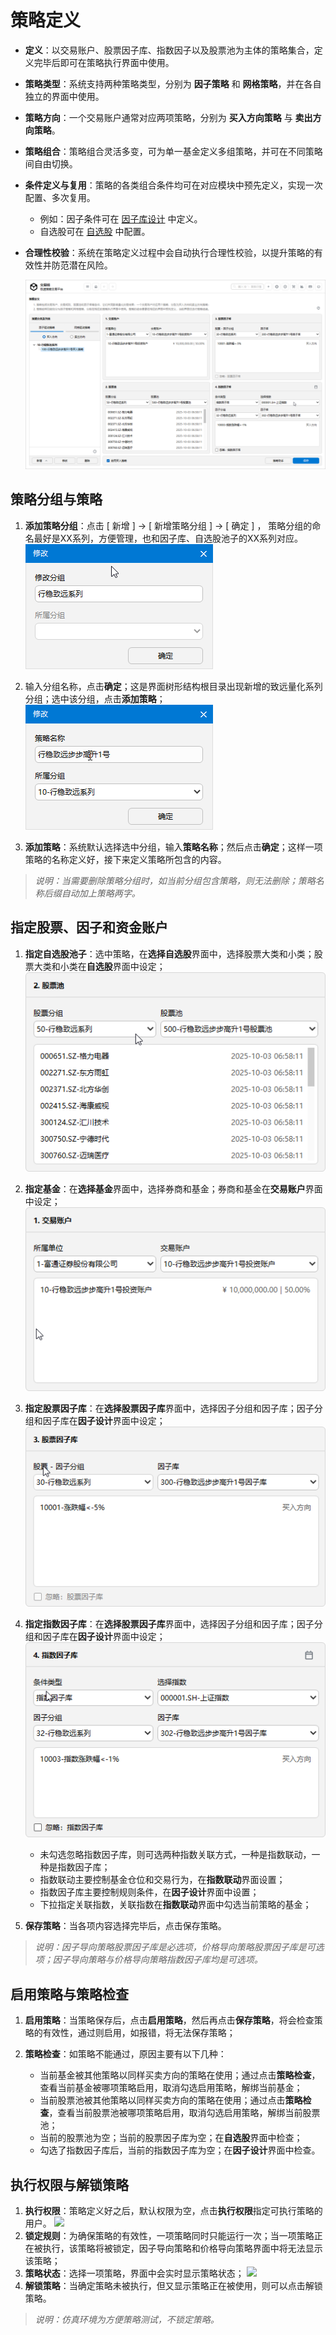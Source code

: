 # 策略定义

- **定义**：以交易账户、股票因子库、指数因子以及股票池为主体的策略集合，定义完毕后即可在策略执行界面中使用。
- **策略类型**：系统支持两种策略类型，分别为 **因子策略** 和 **网格策略**，并在各自独立的界面中使用。  
- **策略方向**：一个交易账户通常对应两项策略，分别为 **买入方向策略** 与 **卖出方向策略**。  
- **策略组合**：策略组合灵活多变，可为单一基金定义多组策略，并可在不同策略间自由切换。
- **条件定义与复用**：策略的各类组合条件均可在对应模块中预先定义，实现一次配置、多次复用。  
  - 例如：因子条件可在 [因子库设计](./Factor_Library_Design.md) 中定义。  
  - 自选股可在 [自选股](./Custom_Stocks.md) 中配置。 
- **合理性校验**：系统在策略定义过程中会自动执行合理性校验，以提升策略的有效性并防范潜在风险。
  
  ![](/images/strategy_definition.png)

## 策略分组与策略

1. **添加策略分组**：点击 [ 新增 ] -> [ 新增策略分组 ] -> [ 确定 ] ， 策略分组的命名最好是XX系列，方便管理，也和因子库、自选股池子的XX系列对应。
	![](./images/strategy_group_add.png)
	
2. 输入分组名称，点击**确定**；这是界面树形结构根目录出现新增的致远量化系列分组；选中该分组，点击**添加策略**；
	![](./images/strategy_add.png)
	
3. **添加策略**：系统默认选择选中分组，输入**策略名称**；然后点击**确定**；这样一项策略的名称定义好，接下来定义策略所包含的内容。

>*说明：当需要删除策略分组时，如当前分组包含策略，则无法删除；策略名称后缀自动加上策略两字。*

## 指定股票、因子和资金账户

1. **指定自选股池子**：选中策略，在**选择自选股**界面中，选择股票大类和小类；股票大类和小类在**自选股**界面中设定；
	![](./images/strategy_select_stock.png)
2. **指定基金**：在**选择基金**界面中，选择券商和基金；券商和基金在**交易账户**界面中设定；
	![](./images/strategy_select_fund.png)
3. **指定股票因子库**：在**选择股票因子库**界面中，选择因子分组和因子库；因子分组和因子库在**因子设计**界面中设定；
	![](./images/strategy_select_factor.png)
4. **指定指数因子库**：在**选择股票因子库**界面中，选择因子分组和因子库；因子分组和因子库在**因子设计**界面中设定；
	![](./images/strategy_select_index_factor.png)
	- 未勾选忽略指数因子库，则可选两种指数关联方式，一种是指数联动，一种是指数因子库；
	- 指数联动主要控制基金仓位和交易行为，在**指数联动**界面设置；
	- 指数因子库主要控制规则条件，在**因子设计**界面中设置；
	- 下拉指定关联指数，关联指数在**指数联动**界面中勾选当前策略的基金；

5. **保存策略**：当各项内容选择完毕后，点击保存策略。

>*说明：因子导向策略股票因子库是必选项，价格导向策略股票因子库是可选项；因子导向策略与价格导向策略指数因子库均是可选项。*

## 启用策略与策略检查
1. **启用策略**：当策略保存后，点击**启用策略**，然后再点击**保存策略**，将会检查策略的有效性，通过则启用，如报错，将无法保存策略；

2. **策略检查**：如策略不能通过，原因主要有以下几种：

   - 当前基金被其他策略以同样买卖方向的策略在使用；通过点击**策略检查**，查看当前基金被哪项策略启用，取消勾选启用策略，解绑当前基金；
   - 当前股票池被其他策略以同样买卖方向的策略在使用；通过点击**策略检查**，查看当前股票池被哪项策略启用，取消勾选启用策略，解绑当前股票池；
   - 当前的股票池为空；当前的股票因子库为空；在**自选股**界面中检查；
   - 勾选了指数因子库后，当前的指数因子库为空；在**因子设计**界面中检查。

## 执行权限与解锁策略
1. **执行权限**：策略定义好之后，默认权限为空，点击**执行权限**指定可执行策略的用户。
	![](_assets/images/strategy_user_right.png)
2. **锁定规则**：为确保策略的有效性，一项策略同时只能运行一次；当一项策略正在被执行，该策略将被锁定，因子导向策略和价格导向策略界面中将无法显示该策略；
3. **策略状态**：选择一项策略，界面中会实时显示策略状态；
    ![](_assets/images/strategy_status.png)
4. **解锁策略**：当确定策略未被执行，但又显示策略正在被使用，则可以点击解锁策略。

>*说明：仿真环境为方便策略测试，不锁定策略。*

